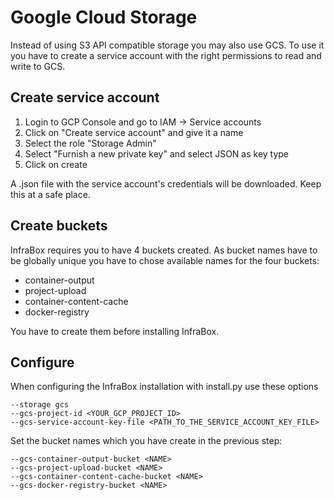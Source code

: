 # Google Cloud Storage
Instead of using S3 API compatible storage you may also use GCS. To use it you have to create a service account with the right permissions to read and write to GCS.

## Create service account
1. Login to GCP Console and go to IAM -> Service accounts
2. Click on "Create service account" and give it a  name
3. Select the role "Storage Admin"
4. Select "Furnish a new private key" and select JSON as key type
5. Click on create

A .json file with the service account's credentials will be downloaded. Keep this at a safe place.

## Create buckets
InfraBox requires you to have 4 buckets created. As bucket names have to be globally unique you have to chose available names for the four buckets:

- container-output
- project-upload
- container-content-cache
- docker-registry

You have to create them before installing InfraBox. 

## Configure
When configuring the InfraBox installation with install.py use these options

    --storage gcs
    --gcs-project-id <YOUR_GCP_PROJECT_ID>
    --gcs-service-account-key-file <PATH_TO_THE_SERVICE_ACCOUNT_KEY_FILE>
    
Set the bucket names which you have create in the previous step:

    --gcs-container-output-bucket <NAME>
    --gcs-project-upload-bucket <NAME>
    --gcs-container-content-cache-bucket <NAME>
    --gcs-docker-registry-bucket <NAME>
